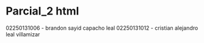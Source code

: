 # Parcial_2 html
02250131006 - brandon sayid capacho leal
02250131012 - cristian alejandro leal villamizar
